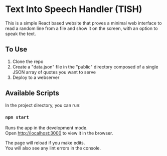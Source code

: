# Text Into Speech Handler (TISH)

This is a simple React based website that proves a minimal web interface to read a random line from a file and 
show it on the screen, with an option to speak the text.

## To Use
1. Clone the repo
2. Create a "data.json" file in the "public" directory composed of a single JSON array of quotes you want to serve
3. Deploy to a webserver
 
## Available Scripts

In the project directory, you can run:

### `npm start`

Runs the app in the development mode.<br />
Open [http://localhost:3000](http://localhost:3000) to view it in the browser.

The page will reload if you make edits.<br />
You will also see any lint errors in the console.

